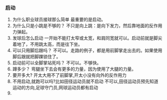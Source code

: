 ### 启动
1. 为什么职业球员接球那么简单
最重要的是启动。
2. 为什么只是小跳是不够的？
不只是向上跳：是向下发力，然后靠地面的反作用力弹起。
3. 发球后怎么启动
一开始不能打太窄或太宽，和肩同宽就可以。启动前就是脚尖着地了，不用跳太高，而是往下坐。
4. 可以只用脚后跟吗？
不可以。走路的例子，都是用前脚掌走出去的。如果使用脚后跟就把脚踝锁住了。
5. 启动前可以全脚掌站死吗？
不可以。不够快。
6. 蹲多少？
弯腿坐下去会有更多的力量，因为使用了大腿的力量。 
7. 要开多大?
开太大用不了前脚掌,开太小没有向外的反作用力
8. 不用启动,就跑可以吗?比如田径运动员就不启动
不可以,田径运动员预先知道运动的方向,足球守门员,网球运动员都有启动
9. 



